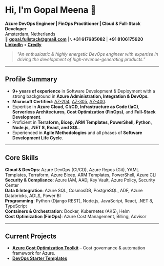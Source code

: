 # Hi, I'm Gopal Meena 👋  

**Azure DevOps Engineer | FinOps Practitioner | Cloud & Full-Stack Developer**  
Amsterdam, Netherlands  
📧 **gopal.fullstack@gmail.com** | 📞 **+31 617685082** | **+91 8106175920**  
[**LinkedIn**](https://www.linkedin.com/in/gopal-meena-359b5b197/) • [**Credly**](https://www.credly.com/users/gopal-meena)  

> *"An enthusiastic & highly energetic DevOps engineer with expertise in driving the development of high-revenue-generating products."*  

---

## **Profile Summary**
- **9+ years of experience** in Software Development & Deployment with a strong background in **Azure Administration, Integration & DevOps**.  
- **Microsoft Certified**: [AZ-204](https://www.credly.com/badges/573518a6-2176-47f3-a616-3b75d568defa), [AZ-305](https://www.credly.com/badges/34471fa7-b66c-43f2-a8bd-24a283055a93/public_url), [AZ-400](https://www.credly.com/badges/573518a6-2176-47f3-a616-3b75d568defa/public_url).  
- Expertise in **Azure Cloud**, **CI/CD**, **Infrastructure as Code (IaC)**, **Serverless Architectures**, **Cost Optimization (FinOps)**, and **Full-Stack Development**.  
- Proficient in **Terraform, Bicep, ARM Templates, PowerShell, Python, Node.js, .NET 8, React, and SQL**.  
- Experienced in **Agile Methodologies** and all phases of **Software Development Life Cycle**.  

---

## **Core Skills**
**Cloud & DevOps**: Azure DevOps (CI/CD), Azure Repos (Git), YAML Templates, Terraform, Azure Bicep, ARM Templates, PowerShell, Azure CLI  
**Security & Compliance**: Azure IAM, AAD, Key Vault, Azure Policy, Security Center  
**Data & Integration**: Azure SQL, CosmosDB, PostgreSQL, ADF, Azure Databricks, ADLS, Power BI  
**Programming**: Python (Django REST), Node.js, JavaScript, React, .NET 8, TypeScript  
**Containers & Orchestration**: Docker, Kubernetes (AKS), Helm  
**Cost Optimization (FinOps)**: Azure Cost Management, Billing, Advisor  

---

## **Current Projects**
- [**Azure Cost Optimization Toolkit**](https://github.com/gopalfullstack/azure-cost-optimization) – Cost governance & automation framework for Azure.  
- [**DevOps Starter Templates**](https://github.com/gopalfullstack/devo)
